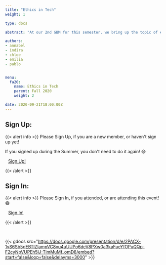 ```yaml
---
title: "Ethics in Tech"
weight: 1

type: docs

abstract: "At our 2nd GBM for this semester, we bring up the topic of ethics within the tech field. This includes content moderation on online platforms, AI, data privacy, and more!"

authors:
- annabel
- indira
- chloe
- emilia
- pablo


menu:
  fa20:
    name: Ethics in Tech
    parent: Fall 2020
    weight: 2

date: 2020-09-21T18:00:00Z
---
```


## Sign Up:

{{< alert info >}}
Please Sign Up, if you are a new member, or haven't sign up yet!

If you signed up during the Summer, you don't need to do it again! :smile:

<a class="btn btn-light btn-lg" href="https://ucfacmw.org/sign-up" role="button">
<i class="fas fa-file-alt" style="padding-right: 10px;"></i>  Sign Up!</a>

{{< /alert >}}

## Sign In:

{{< alert info >}}
Please Sign In, if you attended, or are attending this event! :smile:

<a class="btn btn-light btn-lg" href="https://ucfacmw.org/sign-in" role="button">
<i class="fas fa-file-alt" style="padding-right: 10px;"></i>  Sign In!</a>

{{< /alert >}}

<br>

{{< gdocs src="https://docs.google.com/presentation/d/e/2PACX-1vS6Sb5qEBTIZIampVC8vu4uUUPo6deV8PXw0a3kaFueYfOPuQQp-F2cyNpVUPEh5lJ-TimMuMf_omD8/embed?start=false&loop=false&delayms=3000" >}}
